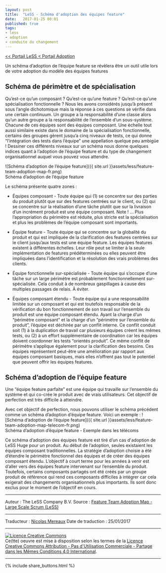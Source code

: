 ```yaml
---
layout: post
title:  "LeSS - Schéma d'adoption des équipes feature"
date:   2017-01-25 00:01
published: true
tags:
- less
- adoption
- conduite du changement
---
```


[<< Portail LeSS < Portail Adoption](http://www.les-traducteurs-agiles.org/2016/12/26/less-portail-adoption.html)

Un schéma d’adoption de l’équipe feature se révèlera être un outil utile lors de votre adoption du modèle des équipes features

## Schéma de périmètre et de spécialisation

Qu’est-ce qu’un composant ? Qu’est-ce qu’une feature ? Qu’est-ce qu’une spécialisation fonctionnelle ? Nous les avons considérés jusqu’à présent sous l’angle dichotomique mais la réponse à ces questions se vérifie dans une certain continuum. Un groupe a la responsabilité d’une classe alors qu’un autre groupe a la responsabilité de l’ensemble d’un sous-système. Chacune de ces équipes sont des équipes composant. Une échelle tout aussi similaire existe dans le domaine de la spécialisation fonctionnelle, certains des groupes gèrent jusqu’a cinq niveaux de tests, ce qui donne “l’intégration des tests dans l’équipe” une appellation quelque peu ambigüe ! Dessiner ces différents niveaux sur un schéma nous donne quelques indices quant à l’adoption de l’équipe feature et du type de changement organisationnel auquel vous pouvez vous attendre.

![Schéma d’adoption de l’équipe feature]({{ site.url }}assets/less/feature-team-adoption-map-fr.png)  
Schéma d’adoption de l’équipe feature


Le schéma présente quatre zones :

* Équipes composant - Toute équipe qui (1) se concentre sur des parties du produit plutôt que sur des features centrées sur le client, ou (2) qui se concentre sur la réalisation d’une tâche plutôt que sur la livraison d’un incrément produit est une équipe composant. Note ! … Plus l’appropriation du périmètre est réduite, plus stricte est la spécialisation et plus les problèmes de l’équipe composant sont importants.


* Équipe feature - Toute équipe qui se concentre sur la globalité du produit et qui est impliquée de la clarification des features centrées sur le client jusqu’aux tests est une équipe feature. Les équipes features existent à différentes échelles. Leur rôle peut se limiter à la seule implémentation de features prédéterminées ou elles peuvent être impliquées dans l’identification et la résolution des vrais problèmes des clients.


* Équipe fonctionnelle sur-spécialisée - Toute équipe qui s’occupe d’une tâche sur un large périmètre est probablement fonctionnellement sur-spécialisée. Cela conduit à de nombreux gaspillages à cause des multiples passages de relais. À éviter.


* Équipes composant étendu - Toute équipe qui a une responsabilité limitée sur un composant et qui est toutefois responsable de la vérification du bon fonctionnement de son travail sur l’ensemble du produit est une équipe composant étendu. Ayant la charge d’un “périmètre composant” et la charge d’un “périmètre sur l’ensemble du produit”, l’équipe est déchirée par un conflit interne. Ce conflit conduit soit (1) à la duplication de travail car plusieurs équipes créent les mêmes tests, ou (2) à un effort supplémentaire de coordination car les équipes doivent coordonner les tests “orientés produit”. Ce même conflit de périmètre s’applique également pour la clarification des besoins. Ces équipes représentent peut-être une amélioration par rapport aux équipes composant basiques, mais elles n’offrent pas tout le potentiel que peuvent offrir les équipes features.


## Schéma d’adoption de l’équipe feature

Une “équipe feature parfaite” est une équipe qui travaille sur l’ensemble du système et qui co-crée le produit avec de vrais utilisateurs. Cet objectif de perfection est très difficile à atteindre.

Avec cet objectif de perfection, nous pouvons utiliser le schéma précédent comme un schéma d’adoption d’équipe feature. Voici un exemple :
![Schéma d’adoption de l’équipe feature]({{ site.url }}assets/less/feature-team-adoption-map-telecom-fr.png)  
Schéma d’adoption d’équipe feature - Exemple dans les télécoms

Ce schéma d’adoption des équipes feature est tiré d’un cas d'adoption de LeSS Huge pour un produit. Au début de l’adoption, seules existaient les équipes composant traditionnelles. La stratégie d’adoption choisie a été d’étendre le périmètre fonctionnel des équipes et de créer des équipes composant étendu. L’objectif à court terme pour les années à venir est d’aller vers des équipes feature intervenant sur l’ensemble du produit. Toutefois, certains composants partagés ont été créés par un groupe produit de référence qui rend ces composants difficiles à intégrer car cela exigerait des changements organisationnels plus importants. Ils sont donc exclus pour le moment de l’objectif en cours.


---
Auteur : The LeSS Company B.V.
Source : [Feature Team Adoption Map - Large Scale Scrum (LeSS)](http://less.works/less/adoption/feature-team-adoption_map.html)

---
Traducteur : [Nicolas Mereaux](http://www.les-traducteurs-agiles.org/traducteurs/)
Date de traduction : 25/01/2017

---

<a rel="license" href="http://creativecommons.org/licenses/by-nc-sa/4.0/"><img alt="Licence Creative Commons" style="border-width:0" src="http://i.creativecommons.org/l/by-nc-sa/4.0/88x31.png" /></a><br />Ce(tte) oeuvre est mise à disposition selon les termes de la <a rel="license" href="http://creativecommons.org/licenses/by-nc-sa/4.0/">Licence Creative Commons Attribution - Pas d'Utilisation Commerciale - Partage dans les Mêmes Conditions 4.0 International</a>.

---

{% include share_buttons.html %}

